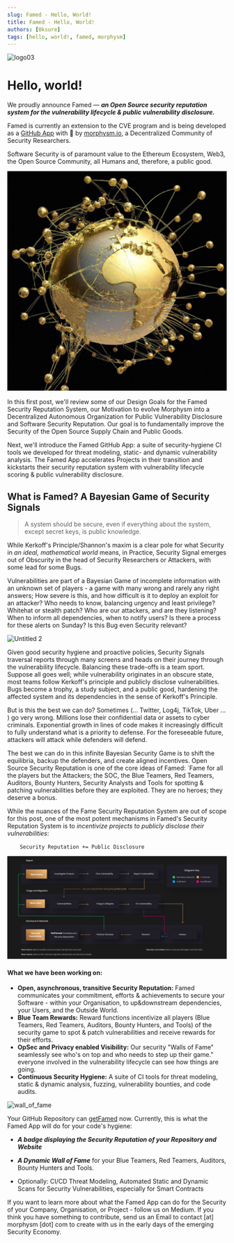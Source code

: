 ```yaml
---
slug: Famed - Hello, World! 
title: Famed - Hello, World! 
authors: [0ksure]
tags: [hello, world!, famed, morphysm]
---
```

![logo03](https://user-images.githubusercontent.com/110388591/189366931-a9be8ba5-48c8-4445-8078-e040eecd1764.svg)


# Hello, world! 

We proudly announce Famed — ***an Open Source security reputation system for the vulnerability lifecycle & public vulnerability disclosure.***

Famed is currently an extension to the CVE program and is being developed as a [GitHub App](https://github.com/marketplace/getfamed) with 💜 by [morphysm.io](https://www.morphysm.io/), a Decentralized Community of Security Researchers. 

Software Security is of paramount value to the Ethereum Ecosystem, Web3, the Open Source Community, all Humans and, therefore, a public good. 

![image](./globe.png)

In this first post, we'll review some of our Design Goals for the Famed Security Reputation System, our Motivation to evolve Morphysm into a Decentralized Autonomous Organization for Public Vulnerability Disclosure and Software Security Reputation. Our goal is to fundamentally improve the Security of the Open Source Supply Chain and Public Goods. 

Next, we'll introduce the Famed GitHub App: a suite of security-hygiene CI tools we developed for threat modeling, static- and dynamic vulnerability analysis. 
The Famed App accelerates Projects in their transition and kickstarts their security reputation system with vulnerability lifecycle scoring & public vulnerability disclosure.

## What is Famed? A Bayesian Game of Security Signals 

> A system should be secure, even if everything about the system, except secret keys, is public knowledge. 

While Kerkoff's Principle/Shannon's maxim is a clear pole for what Security in *an ideal, mathematical world* means, in Practice, Security Signal emerges out of Obscurity in the head of Security Researchers or Attackers, with some lead for some Bugs. 

Vulnerabilities are part of a Bayesian Game of incomplete information with an unknown set of players - a game with many wrong and rarely any right answers; 
How severe is this, and how difficult is it to deploy an exploit for an attacker? Who needs to know, balancing urgency and least privilege? Whitehat or stealth patch? Who are our attackers, and are they listening? When to inform all dependencies, when to notify users? Is there a process for these alerts on Sunday? Is this Bug even Security relevant?

![Untitled 2](https://user-images.githubusercontent.com/61067943/190812038-645c6202-6e50-4166-96cc-4a0fba6729e5.png)


Given good security hygiene and proactive policies, Security Signals traversal reports through many screens and heads on their journey through the vulnerability lifecycle. Balancing these trade-offs is a team sport. Suppose all goes well; while vulnerability originates in an obscure state, most teams follow Kerkoff's principle and publicly disclose vulnerabilities. Bugs become a trophy, a study subject, and a public good, hardening the affected system and its dependencies in the sense of Kerkoff's Principle.

But is this the best we can do? Sometimes (... Twitter, Log4j, TikTok, Uber ... ) go very wrong. Millions lose their confidential data or assets to cyber criminals. Exponential growth in lines of code makes it increasingly difficult to fully understand what is a priority to defense. For the foreseeable future, attackers will attack while defenders will defend. 

The best we can do in this infinite Bayesian Security Game is to shift the equilibria, backup the defenders, and create aligned incentives. Open Source Security Reputation is one of the core ideas of Famed: `Fame for all the players but the Attackers; the SOC, the Blue Teamers, Red Teamers, Auditors, Bounty Hunters, Security Analysts and Tools for spotting & patching vulnerabilities before they are exploited. They are no heroes; they deserve a bonus. 

While the nuances of the Fame Security Reputation System are out of scope for this post, one of the most potent mechanisms in Famed's Security Reputation System is to *incentivize projects to publicly disclose their vulnerabilities*:

        Security Reputation += Public Disclosure


![image](./flow.png)


#### What we have been working on:

- **Open, asynchronous, transitive Security Reputation:**  Famed communicates your commitment, efforts & achievements to secure your Software - within your Organisation, to up&downstream dependencies, your Users, and the Outside World. 
- **Blue Team Rewards:** Reward functions incentivize all players (Blue Teamers, Red Teamers, Auditors, Bounty Hunters, and Tools) of the security game to spot & patch vulnerabilities and receive rewards for their efforts.
- **OpSec and Privacy enabled Visibility:** Our security "Walls of Fame" seamlessly see who's on top and who needs to step up their game." everyone involved in the vulnerability lifecycle can see how things are going.
- **Continuous Security Hygiene:** A suite of CI tools for threat modeling, static & dynamic analysis, fuzzing, vulnerability bounties, and code audits. 

![wall_of_fame](https://user-images.githubusercontent.com/61067943/190688424-62888b62-c5d5-4b04-9109-1b5b1f2a2023.png)


Your GitHub Repository can [getFamed](https://github.com/marketplace/getfamed) now. Currently, this is what the Famed App will do for your code's hygiene: 

- ***A badge displaying the Security Reputation of your Repository and Website***

- ***A Dynamic Wall of Fame*** for your Blue Teamers, Red Teamers, Auditors, Bounty Hunters and Tools.

- Optionally: CI/CD Threat Modeling, Automated Static and Dynamic Scans for Security Vulnerabilities, especially for Smart Contracts  


If you want to learn more about what the Famed App can do for the Security of your Company, Organisation, or Project - follow us on Medium. If you think you have something to contribute, send us an Email to contact [at] morphysm [dot] com to create with us in the early days of the emerging Security Economy.
